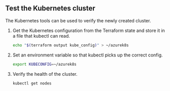 ## Test the Kubernetes cluster

The Kubernetes tools can be used to verify the newly created cluster.

1. Get the Kubernetes configuration from the Terraform state and store it in a file that kubectl can read.

   ```bash
   echo "$(terraform output kube_config)" > ~/azurek8s
   ```

1. Set an environment variable so that kubectl picks up the correct config.

   ```bash
   export KUBECONFIG=~/azurek8s
   ```

1. Verify the health of the cluster.

   ```bash
   kubectl get nodes
   ```
